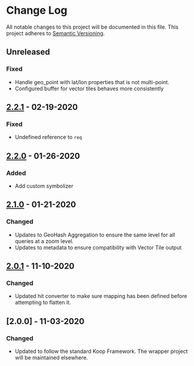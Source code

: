 # Change Log
All notable changes to this project will be documented in this file.
This project adheres to [Semantic Versioning](http://semver.org/).

## Unreleased
### Fixed
* Handle geo_point with lat/lon properties that is not multi-point.
* Configured buffer for vector tiles behaves more consistently

## [2.2.1] - 02-19-2020
### Fixed
* Undefined reference to `req`

## [2.2.0] - 01-26-2020
### Added
* Add custom symbolizer

## [2.1.0] - 01-21-2020
### Changed
* Updates to GeoHash Aggregation to ensure the same level for all queries at a zoom level.
* Updates to metadata to ensure compatibility with Vector Tile output

## [2.0.1] - 11-10-2020
### Changed
* Updated hit converter to make sure mapping has been defined before attempting to flatten it.

## [2.0.0] - 11-03-2020
### Changed
* Updated to follow the standard Koop Framework. The wrapper project will be maintained elsewhere.

[2.2.1]: https://github.com/koopjs/koop-provider-elasticsearch/compare/v2.2.0...v2.1.1
[2.2.0]: https://github.com/koopjs/koop-provider-elasticsearch/compare/v2.1.0...v2.2.0
[2.1.0]: https://github.com/koopjs/koop-provider-elasticsearch/compare/v2.0.1...v2.1.0
[2.0.1]: https://github.com/koopjs/koop-provider-elasticsearch/compare/v2.0.0...v2.0.1